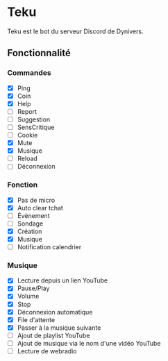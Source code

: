 # Teku
Teku est le bot du serveur Discord de Dynivers.

## Fonctionnalité
### Commandes
- [x] Ping
- [x] Coin
- [x] Help
- [ ] Report
- [ ] Suggestion
- [ ] SensCritique
- [ ] Cookie
- [x] Mute
- [x] Musique
- [ ] Reload
- [ ] Déconnexion

### Fonction
- [x] Pas de micro
- [x] Auto clear tchat
- [ ] Évènement
- [ ] Sondage
- [x] Création
- [x] Musique
- [ ] Notification calendrier

### Musique
- [x] Lecture depuis un lien YouTube
- [x] Pause/Play
- [x] Volume
- [x] Stop
- [x] Déconnexion automatique
- [x] File d'attente
- [x] Passer à la musique suivante
- [ ] Ajout de playlist YouTube
- [ ] Ajout de musique via le nom d'une vidéo YouTube
- [ ] Lecture de webradio

